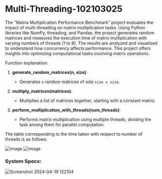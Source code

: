 # Multi-Threading-102103025

The "Matrix Multiplication Performance Benchmark" project evaluates the impact of multi-threading on matrix multiplication tasks. Using Python libraries like NumPy, threading, and Pandas, the project generates random matrices and measures the execution time of matrix multiplication with varying numbers of threads (1 to 8). The results are analyzed and visualized to understand how concurrency affects performance. This project offers insights into optimizing computational tasks involving matrix operations.

Function explanation:
1. **generate_random_matrices(n, size)**:
   - Generates `n` random matrices of size `size x size`.

2. **multiply_matrices(matrices)**:
   - Multiplies a list of matrices together, starting with a constant matrix.

3. **perform_multiplication_with_threads(num_threads)**:
   - Performs matrix multiplication using multiple threads, dividing the task among them for parallel computation.

The table corresponding to the time taken with respect to number of threads is as follows:

![image](https://github.com/vteam27/Multi-Threading-102117089/assets/94956831/63c3bbd4-7382-43fd-8f27-caada09c3838)
![image](https://github.com/vteam27/Multi-Threading-102117089/assets/94956831/abc500d1-df19-4a6c-b136-7329e9e3e151)


### System Specs:
![Screenshot 2024-04-19 122104](https://github.com/vteam27/Multi-Threading-102117089/assets/94956831/22ba0b34-6235-43be-896b-b57b07cedca4)



